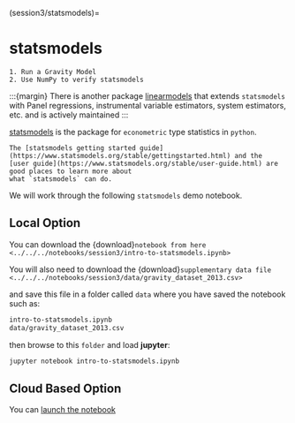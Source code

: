 (session3/statsmodels)=
# statsmodels

```{admonition} Aims & Outcomes:
1. Run a Gravity Model
2. Use NumPy to verify statsmodels
```

:::{margin}
There is another package [linearmodels](https://github.com/bashtage/linearmodels/) that extends `statsmodels` with
Panel regressions, instrumental variable estimators, system estimators, etc. and is actively maintained
:::

[statsmodels](https://www.statsmodels.org/stable/index.html) is the package for `econometric` type statistics in `python`.

```{admonition} Resources
The [statsmodels getting started guide](https://www.statsmodels.org/stable/gettingstarted.html) and the
[user guide](https://www.statsmodels.org/stable/user-guide.html) are good places to learn more about
what `statsmodels` can do.
```

We will work through the following `statsmodels` demo notebook.

## Local Option

You can download the {download}`notebook from here <../../../notebooks/session3/intro-to-statsmodels.ipynb>`

You will also need to download the
{download}`supplementary data file <../../../notebooks/session3/data/gravity_dataset_2013.csv>`

and save this file in a folder called `data` where you have saved the notebook such as:

```bash
intro-to-statsmodels.ipynb
data/gravity_dataset_2013.csv
```

then browse to this `folder` and load **jupyter**:

```bash
jupyter notebook intro-to-statsmodels.ipynb
```

## Cloud Based Option

You can [launch the notebook](https://mybinder.org/v2/gh/QuantEcon/2021-workshop-rsit/main?filepath=notebooks%2Fsession3%2Fintro-to-statsmodels.ipynb)